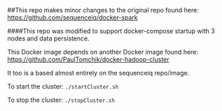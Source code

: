 ##This repo makes minor changes to the original repo found here: https://github.com/sequenceiq/docker-spark

####This repo was modified to support docker-compose startup with 3 nodes and data persistence.

This Docker image depends on another Docker image found here:
https://github.com/PaulTomchik/docker-hadoop-cluster

It too is a based almost entirely on the sequenceiq repo/image.

To start the cluster:
    `./startCluster.sh`

To stop the cluster:
    `./stopCluster.sh`
